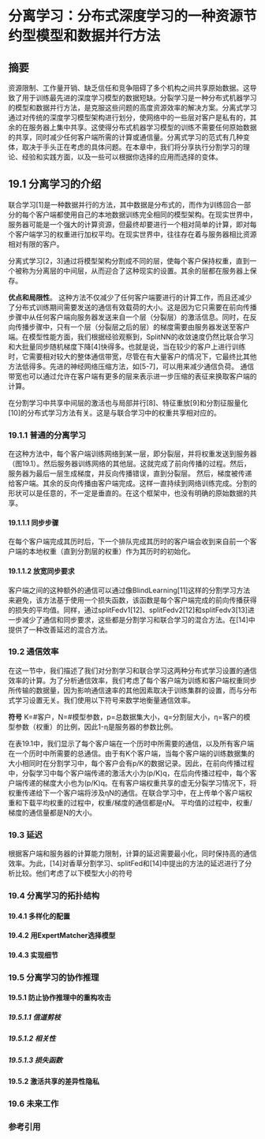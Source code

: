 # 分离学习：分布式深度学习的一种资源节约型模型和数据并行方法

## 摘要

资源限制、工作量开销、缺乏信任和竞争阻碍了多个机构之间共享原始数据。这导致了用于训练最先进的深度学习模型的数据短缺。分裂学习是一种分布式机器学习的模型和数据并行方法，是克服这些问题的高度资源效率的解决方案。分离式学习通过对传统的深度学习模型架构进行划分，使网络中的一些层对客户是私有的，其余的在服务器上集中共享。这使得分布式机器学习模型的训练不需要任何原始数据的共享，同时减少任何客户端所需的计算或通信量。分离式学习的范式有几种变体，取决于手头正在考虑的具体问题。在本章中，我们将分享执行分割学习的理论、经验和实践方面，以及一些可以根据你选择的应用而选择的变体。

## 19.1 分离学习的介绍

联合学习[1]是一种数据并行的方法，其中数据是分布式的，而作为训练回合一部分的每个客户端都使用自己的本地数据训练完全相同的模型架构。在现实世界中，服务器可能是一个强大的计算资源，但最终却要进行一个相对简单的计算，即对每个客户端学习的权重进行加权平均。在现实世界中，往往存在着与服务器相比资源相对有限的客户。

分离式学习[2，3]通过将模型架构分割成不同的层，使每个客户保持权重，直到一个被称为分离层的中间层，从而迎合了这种现实的设置。其余的层都在服务器上保存。

**优点和局限性**。 这种方法不仅减少了任何客户端要进行的计算工作，而且还减少了分布式训练期间需要发送的通信有效载荷的大小。这是因为它只需要在前向传播步骤中从任何客户端向服务器发送来自一个层（分裂层）的激活信息。同时，在反向传播步骤中，只有一个层（分裂层之后的层）的梯度需要由服务器发送至客户端。在模型性能方面，我们根据经验观察到，SplitNN的收敛速度仍然比联合学习和大批量同步随机梯度下降[4]快得多。也就是说，当在较少的客户上进行训练时，它需要相对较大的整体通信带宽，尽管在有大量客户的情况下，它最终比其他方法低得多。先进的神经网络压缩方法，如[5-7]，可以用来减少通信负荷。
通信带宽也可以通过允许在客户端有更多的层来表示进一步压缩的表征来换取客户端的计算。

在分割学习中共享中间层的激活也与局部并行[8]、特征重放[9]和分割征服量化[10]的分布式学习方法有关。这是与联合学习中的权重共享相对应的。

### 19.1.1 普通的分离学习

在这种方法中，每个客户端训练网络到某一层，即分裂层，并将权重发送到服务器（图19.1）。然后服务器训练网络的其他层。这就完成了前向传播的过程。然后，服务器为最后一层生成梯度，并反向传播错误，直到分裂层。
然后，梯度被传递给客户端。其余的反向传播由客户端完成。这样一直持续到网络训练完成。分割的形状可以是任意的，不一定是垂直的。在这个框架中，也没有明确的原始数据的共享。

#### 19.1.1.1 同步步骤

在每个客户端完成其历时后，下一个排队完成其历时的客户端会收到来自前一个客户端的本地权重（直到分割层的权重）作为其历时的初始化。

#### 19.1.1.2 放宽同步要求

客户端之间的这种额外的通信可以通过像BlindLearning[11]这样的分割学习方法来避免，该方法基于使用一个损失函数，该函数是每个客户端完成的前向传播获得的损失的平均值。同样，通过splitFedv1[12]、splitFedv2[12]和splitFedv3[13]进一步减少了通信和同步要求，这些都是分割学习和联合学习的混合方法。在[14]中提供了一种改善延迟的混合方法。

### 19.2 通信效率

在这一节中，我们描述了我们对分割学习和联合学习这两种分布式学习设置的通信效率的计算。为了分析通信效率，我们考虑了每个客户端为训练和客户端权重同步所传输的数据量，因为影响通信速率的其他因素取决于训练集群的设置，而与分布式学习设置无关。我们使用以下符号来数学地衡量通信效率。

**符号** K=#客户，N=#模型参数，p=总数据集大小，q=分割层大小，η=客户的模型参数（权重）的比例，因此1-η是服务器的参数比例。

在表19.1中，我们显示了每个客户端在一个历时中所需要的通信，以及所有客户端在一个历时中所需要的总通信。由于有K个客户端，当每个客户端的训练数据集的大小相同时在分割学习中，每个客户会有p/K的数据记录。因此，在前向传播过程中，分裂学习中每个客户端传递的激活大小为(p/K)q，在后向传播过程中，每个客户端传递的梯度大小也为(p/K)q。在有客户端权重共享的虚无分裂学习情况下，将权重传递给下一个客户端将涉及ηN的通信。在联合学习中，在上传单个客户端权重和下载平均权重的过程中，权重/梯度的通信都是ηN。
平均值的过程中，权重/梯度的通信量都是N的大小。

### 19.3 延迟

根据客户端和服务器的计算能力限制，计算的延迟需要最小化，同时保持高的通信效率。为此，[14]对香草分割学习、splitFed和[14]中提出的方法的延迟进行了分析比较。他们考虑了以下模型大小的符号

### 19.4 分离学习的拓扑结构

#### 19.4.1 多样化的配置

#### 19.4.2 用ExpertMatcher选择模型

#### 19.4.3 实现细节

### 19.5 分离学习的协作推理

#### 19.5.1 防止协作推理中的重构攻击

##### 19.5.1.1 信道剪枝

##### 19.5.1.2 相关性

##### 19.5.1.3 损失函数

#### 19.5.2 激活共享的差异性隐私

### 19.6 未来工作

### 参考引用